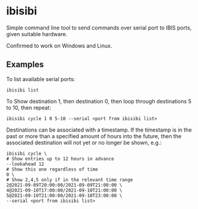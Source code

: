 # ibisibi
Simple command line tool to send commands over serial port to IBIS ports, given suitable hardware.

Confirmed to work on Windows and Linux.

## Examples
To list available serial ports:
```
ibisibi list
```

To Show destination 1, then destination 0, then loop through destinations 5 to 10, then repeat:
```
ibisibi cycle 1 0 5-10 --serial <port from ibisibi list>
```

Destinations can be associated with a timestamp. If the timestamp is in the past or more than a
specified amount of hours into the future, then the associated destination will not yet or no longer
be shown, e.g.:
```
ibisibi cycle \
# Show entries up to 12 hours in advance
--lookahead 12
# Show this one regardless of time
0 \
# Show 2,4,5 only if in the relevant time range
2@2021-09-09T20:00:00/2021-09-09T21:00:00 \
4@2021-09-10T17:00:00/2021-09-10T21:00:00 \
5@2021-09-10T21:00:00/2021-09-10T23:00:00 \
--serial <port from ibisibi list>
```